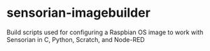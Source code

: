 # sensorian-imagebuilder
Build scripts used for configuring a Raspbian OS image to work with Sensorian in C, Python, Scratch, and Node-RED
